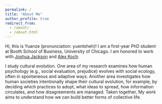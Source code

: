 ```yaml
---
permalink: /
title: "About Me"
author_profile: true
redirect_from: 
  - /about/
  - /about.html
---
```


Hi, this is Yuanze (pronunciation: yuentsheh)! I am a first-year PhD student at Booth School of Business, University of Chicago. I am honored to work with [Joshua Jackson](https://www.joshuaconradjackson.com/) and [Alex Koch](https://alexkoch.site/).

I study cultural evolution. One area of my research examines how human psychology (e.g., social evaluation, prejudice) evolves with social ecology, often in spontaneous and adaptive ways. Another area investigates how human societies intentionally shape their cultural evolution, for example, by deciding which practices to adopt, what ideas to spread, how information circulates, and how disagreements are managed. Taken together, My work aims to understand how we can build better forms of collective life.

<p style="text-align:center;margin-top:20px;">
    <script type="text/javascript" id="clustrmaps" 
        src="//clustrmaps.com/map_v2.js?d=HhrBCMvvM0ADB46f8r2wVXbDz1t0B3sdZ74VDjmfZwY;cl=ffffff;co=126d3b;cmn=cb0821;ct=808080">
    </script>
</div>

